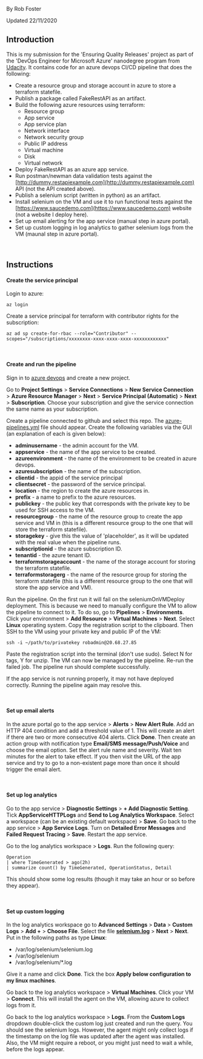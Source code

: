 By Rob Foster

Updated 22/11/2020

## Introduction
This is my submission for the 'Ensuring Quality Releases' project as part of the 'DevOps Engineer for Microsoft Azure' nanodegree program from [Udacity](https://udacity.com). It contains code for an azure devops CI/CD pipeline that does the following:

* Create a resource group and storage account in azure to store a terraform statefile.
* Publish a package called FakeRestAPI as an artifact.
* Build the following azure resources using terraform:
  * Resource group
  * App service
  * App service plan
  * Network interface
  * Network security group
  * Public IP address
  * Virtual machine
  * Disk
  * Virtual network
* Deploy FakeRestAPI as an azure app service.
* Run postman/newman data validation tests against the [http://dummy.restapiexample.com](http://dummy.restapiexample.com) API (not the API created above).
* Publish a selenium script (written in python) as an artifact.
* Install selenium on the VM and use it to run functional tests against the [https://www.saucedemo.com](https://www.saucedemo.com) website (not a website I deploy here).
* Set up email alerting for the app service (manual step in azure portal).
* Set up custom logging in log analytics to gather selenium logs from the VM (maunal step in azure portal).

<br/>

## Instructions

#### Create the service principal
Login to azure:
```
az login
```
Create a service principal for terraform with contributor rights for the subscription: 
```
az ad sp create-for-rbac --role="Contributor" --scopes="/subscriptions/xxxxxxxx-xxxx-xxxx-xxxx-xxxxxxxxxxxx"
```

<br/>

#### Create and run the pipeline
Sign in to [azure devops](https://azure.microsoft.com/en-us/services/devops/?nav=min) and create a new project.

Go to **Project Settings** > **Service Connections** > **New Service Connection** > **Azure Resource Manager** > **Next** > **Service Principal (Automatic)** > **Next** > **Subscription**. Choose your subscription and give the service connection the same name as your subscription.

Create a pipeline connected to github and select this repo. The [azure-pipelines.yml](azure-pipelines.yml) file should appear. Create the following variables via the GUI (an explanation of each is given below):
* **adminusername** - the admin account for the VM.
* **appservice** - the name of the app service to be created.
* **azureenvironment** - the name of the environment to be created in azure devops.
* **azuresubscription** - the name of the subscription.
* **clientid** - the appid of the service principal
* **clientsecret** - the password of the service principal.
* **location** - the region to create the azure resources in.
* **prefix** - a name to prefix to the azure resources.
* **publickey** - the public key that corresponds with the private key to be used for SSH access to the VM.
* **resourcegroup** - the name of the resource group to create the app service and VM in (this is a different resource group to the one that will store the terraform statefile).
* **storagekey** - give this the value of 'placeholder', as it will be updated with the real value when the pipeline runs.
* **subscriptionid** - the azure subscription ID.
* **tenantid** - the azure tenant ID.
* **terraformstorageaccount** - the name of the storage account for storing the terraform statefile.
* **terraformstoragerg** - the name of the resource group for storing the terraform statefile (this is a different resource group to the one that will store the app service and VM).

Run the pipeline. On the first run it will fail on the seleniumOnVMDeploy deployment. This is because we need to manually configure the VM to allow the pipeline to connect to it. To do so, go to **Pipelines** > **Environments**. Click your environment > **Add Resource** > **Virtual Machines** > **Next**. Select **Linux** operating system. Copy the registration script to the clipboard. Then SSH to the VM using your private key and public IP of the VM:
```
ssh -i ~/path/to/privatekey robadmin@20.68.27.85
```
Paste the registration script into the terminal (don't use sudo). Select N for tags, Y for unzip. The VM can now be managed by the pipeline. Re-run the failed job. The pipeline run should complete successfully. 

If the app service is not running properly, it may not have deployed correctly. Running the pipeline again may resolve this. 

<br/>

#### Set up email alerts
In the azure portal go to the app service > **Alerts** > **New Alert Rule**. Add an HTTP 404 condition and add a threshold value of 1. This will create an alert if there are two or more consecutive 404 alerts. Click **Done**. Then create an action group with notification type **Email/SMS message/Push/Voice** and choose the email option. Set the alert rule name and severity. Wait ten minutes for the alert to take effect.
If you then visit the URL of the app service and try to go to a non-existent page more than once it should trigger the email alert.

<br/>

#### Set up log analytics
Go to the app service > **Diagnostic Settings** > **+ Add Diagnostic Setting**. Tick **AppServiceHTTPLogs** and **Send to Log Analytics Workspace**. Select a workspace (can be an existing default workspace) > **Save**. Go back to the app service > **App Service Logs**. Turn on **Detailed Error Messages** and **Failed Request Tracing** > **Save**. Restart the app service. 

Go to the log analytics workspace > **Logs**. Run the following query:
```  
Operation
| where TimeGenerated > ago(2h)
| summarize count() by TimeGenerated, OperationStatus, Detail
```
This should show some log results (though it may take an hour or so before they appear).

<br/>

#### Set up custom logging
In the log analytics workspace go to **Advanced Settings** > **Data** > **Custom Logs** > **Add +** > **Choose File**. Select the file  **[selenium.log](automatedtesting/selenium/selenium.log)** > **Next** > **Next**. Put in the following paths as type **Linux**:
* /var/log/selenium/selenium.log
* /var/log/selenium
* /var/log/selenium/*.log

Give it a name and click **Done**. Tick the box **Apply below configuration to my linux machines**.

Go back to the log analytics workspace > **Virtual Machines**. Click your VM > **Connect**. This will install the agent on the VM, allowing azure to collect logs from it.

Go back to the log analytics workspace > **Logs**. From the **Custom Logs** dropdown double-click the custom log just created and run the query. You should see the selenium logs. However, the agent might only collect logs if the timestamp on the log file was updated after the agent was installed. Also, the VM might require a reboot, or you might just need to wait a while, before the logs appear.
